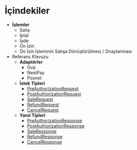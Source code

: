 # İçindekiler
* **İşlemler**
	* Satış
	* İptal
	* İade
	* Ön İzin
	* Ön İzin İşleminin Satışa Dönüştürülmesi / Onaylanması
* Referans Klavuzu
	* **Adaptörler**
		* Gvp
		* NestPay
		* Posnet
	* **İstek Tipleri**
		* [PreAuthorizationRequest](/docs/PreAuthorizationRequest.md)
		* [PostAuthorizationRequest](/docs/PostAuthorizationRequest.md)
		* [SaleRequest](/docs/SaleRequest.md)
		* [RefundRequest](/docs/RefundRequest.md)
		* [CancelRequest](/docs/CancelRequest.md)
	* **Yanıt Tipleri**	
		* [PreAuthorizationResponse](/docs/PreAuthorizationResponse.md)
		* [PostAuthorizationResponse](/docs/PostAuthorizationResponse.md)
		* [SaleResponse](/docs/SaleResponse.md)
		* [RefundResponse](/docs/RefundResponse.md)
		* [CancelResponse](/docs/CancelResponse.md)

